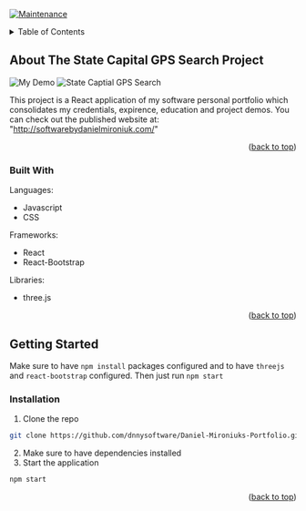 <a name="readme-top"></a>

[![Maintenance](https://img.shields.io/badge/Maintained%3F-yes-green.svg)](https://GitHub.com/Naereen/StrapDown.js/graphs/commit-activity)


<!-- TABLE OF CONTENTS -->
<details>
  <summary>Table of Contents</summary>
  <ol>
    <li>
      <a href="#about-the-project">About The Project</a>
      <ul>
        <li><a href="#built-with">Built With</a></li>
      </ul>
    </li>
    <li>
      <a href="#getting-started">Getting Started</a>
      <ul>
        <li><a href="#prerequisites">Prerequisites</a></li>
      </ul>
    </li>
    <li><<a href="#installation">Installation</a></li>
  </ol>
</details>



<!-- ABOUT THE PROJECT -->
## About The State Capital GPS Search Project

![My Demo](img/demo.png)
![State Captial GPS Search](img/Captials-Map.png)

This project is a React application of my software personal portfolio which consolidates my credentials, expirence, education and project demos. You can check out the published website at: "http://softwarebydanielmironiuk.com/"


<p align="right">(<a href="#readme-top">back to top</a>)</p>


### Built With

Languages:
* Javascript
* CSS

Frameworks:
* React
* React-Bootstrap

Libraries:
* three.js

<p align="right">(<a href="#readme-top">back to top</a>)</p>


<!-- GETTING STARTED -->
## Getting Started

Make sure to have `npm install` packages configured and to have `threejs` and `react-bootstrap` configured. Then just run `npm start`

### Installation

1. Clone the repo
  ```sh
  git clone https://github.com/dnnysoftware/Daniel-Mironiuks-Portfolio.git
  ```
2. Make sure to have dependencies installed
3. Start the application
  ```sh
  npm start
  ```

<p align="right">(<a href="#readme-top">back to top</a>)</p>